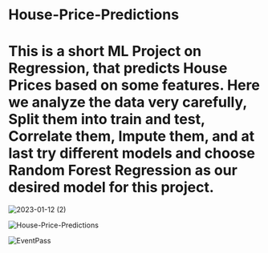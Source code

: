 # House-Price-Predictions
# This is a short ML Project on Regression, that predicts House Prices based on some features. Here we analyze the data very carefully, Split them into train and test, Correlate them, Impute them, and at last try different models and choose Random Forest Regression as our desired model for this project.
![2023-01-12 (2)](https://user-images.githubusercontent.com/98828838/212120298-84cf79c5-482c-4cad-83e6-b9b68a6d8f08.png)

![House-Price-Predictions](https://miro.medium.com/max/750/0*XMbwmj-4r80bBuIg.jpg)

![EventPass](https://user-images.githubusercontent.com/98828838/210571645-8972089d-ddda-4450-93a6-062f43186627.png)
